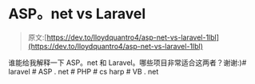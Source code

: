 # ASP。net vs Laravel

> 原文:[https://dev.to/lloydquantro4/asp-net-vs-laravel-1lbl](https://dev.to/lloydquantro4/asp-net-vs-laravel-1lbl)

谁能给我解释一下 ASP。net 和 Laravel。哪些项目非常适合这两者？谢谢:)# laravel # ASP . net # PHP # cs harp # VB . net